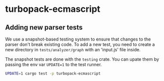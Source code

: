 # turbopack-ecmascript

## Adding new parser tests

We use a snapshot-based testing system to ensure that changes to the parser don't break existing code.
To add a new test, you need to create a new directory in `tests/analyzer/graph` with an 'input.js' file
inside.

The snapshot tests are done with the `testing` crate. You can upate them by passing the env var
`UPDATE=1` to the test runner.

```sh
UPDATE=1 cargo test -p turbopack-ecmascript
```
